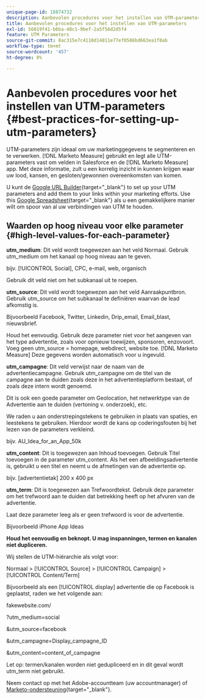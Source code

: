 ```yaml
---
unique-page-id: 18874732
description: Aanbevolen procedures voor het instellen van UTM-parameters - [!DNL Marketo Measure] - Productdocumentatie
title: Aanbevolen procedures voor het instellen van UTM-parameters
exl-id: 56019f41-b6ba-48c1-9bef-2a5f56d2d5f4
feature: UTM Parameters
source-git-commit: 8ac315e7c4110d14811e77ef0586bd663ea1f8ab
workflow-type: tm+mt
source-wordcount: '457'
ht-degree: 0%

---
```


# Aanbevolen procedures voor het instellen van UTM-parameters {#best-practices-for-setting-up-utm-parameters}

UTM-parameters zijn ideaal om uw marketinggegevens te segmenteren en te verwerken. [!DNL Marketo Measure] gebruikt en legt alle UTM-parameters vast om velden in Salesforce en de [!DNL Marketo Measure] app. Met deze informatie, zult u een korrelig inzicht in kunnen krijgen waar uw lood, kansen, en gesloten/gewonnen overeenkomsten van komen.

U kunt de [Google URL Builder](https://support.google.com/analytics/answer/1033867?hl=en){target="_blank"} to set up your UTM parameters and add them to your links within your marketing efforts. Use this [Google Spreadsheet](https://docs.google.com/spreadsheets/d/1QCIr1WUJQHE68cA4VTks2XE7nxuryaUymCEy_23-Oew/edit#gid=0){target="_blank"} als u een gemakkelijkere manier wilt om spoor van al uw verbindingen van UTM te houden.

## Waarden op hoog niveau voor elke parameter {#high-level-values-for-each-parameter}

**utm_medium**: Dit veld wordt toegewezen aan het veld Normaal. Gebruik utm_medium om het kanaal op hoog niveau aan te geven.

bijv. [!UICONTROL Social], CPC, e-mail, web, organisch

Gebruik dit veld niet om het subkanaal uit te roepen.

**utm_source**: Dit veld wordt toegewezen aan het veld Aanraakpuntbron. Gebruik utm_source om het subkanaal te definiëren waarvan de lead afkomstig is.

Bijvoorbeeld Facebook, Twitter, Linkedin, Drip_email, Email_blast, nieuwsbrief.

Houd het eenvoudig. Gebruik deze parameter niet voor het aangeven van het type advertentie, zoals voor opnieuw toewijzen, sponsoren, enzovoort. Voeg geen utm_source = homepage, webdirect, website toe. [!DNL Marketo Measure] Deze gegevens worden automatisch voor u ingevuld.

**utm_campagne**: Dit veld verwijst naar de naam van de advertentiecampagne. Gebruik utm_campagne om de titel van de campagne aan te duiden zoals deze in het advertentieplatform bestaat, of zoals deze intern wordt genoemd.

Dit is ook een goede parameter om Geolocation, het netwerktype van de Advertentie aan te duiden (vertoning v. onderzoek), etc.

We raden u aan onderstrepingstekens te gebruiken in plaats van spaties, en leestekens te gebruiken. Hierdoor wordt de kans op coderingsfouten bij het lezen van de parameters verkleind.

bijv. AU_Idea_for_an_App_50k

**utm_content**: Dit is toegewezen aan Inhoud toevoegen. Gebruik Titel toevoegen in de parameter utm_content. Als het een afbeeldingsadvertentie is, gebruikt u een titel en neemt u de afmetingen van de advertentie op.

bijv. [advertentietak] 200 x 400 px

**utm_term**: Dit is toegewezen aan Trefwoordtekst. Gebruik deze parameter om het trefwoord aan te duiden dat betrekking heeft op het afvuren van de advertentie.

Laat deze parameter leeg als er geen trefwoord is voor de advertentie.

Bijvoorbeeld iPhone App Ideas

**Houd het eenvoudig en beknopt. U mag inspanningen, termen en kanalen niet dupliceren.**

Wij stellen de UTM-hiërarchie als volgt voor:

Normaal > [!UICONTROL Source] > [!UICONTROL Campaign] > [!UICONTROL Content/Term]

Bijvoorbeeld als een [!UICONTROL display] advertentie die op Facebook is geplaatst, raden we het volgende aan:

fakewebsite.com/

?utm_medium=social

&amp;utm_source=facebook

&amp;utm_campagne=Display_campagne_ID

&amp;utm_content=content_of_campagne

Let op: termen/kanalen worden niet gedupliceerd en in dit geval wordt utm_term niet gebruikt.

Neem contact op met het Adobe-accountteam (uw accountmanager) of [Marketo-ondersteuning](https://nation.marketo.com/t5/support/ct-p/Support){target="_blank"}.

